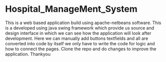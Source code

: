 # Hospital_ManageMent_System
This is a web based application build using apache-netbeans software.
This is a developed using java swing framework which provide us source and design interface in which we can see how the application will look after development.
Here we can manually add buttons textfields and all are converted into code by itself we only have to write the code for logic and how to connect the pages.
Clone the repo and do changes to improve the application.
Thankyou
